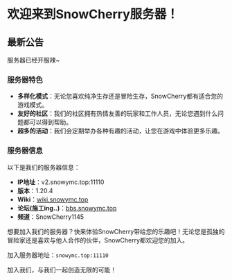 # 欢迎来到SnowCherry服务器！

## 最新公告

服务器已经开服辣~

### 服务器特色

- **多样化模式**：无论您喜欢纯净生存还是冒险生存，SnowCherry都有适合您的游戏模式。
- **友好的社区**：我们的社区拥有热情友善的玩家和工作人员，无论您遇到什么问题都可以得到帮助。
- **超多的活动**：我们会定期举办各种有趣的活动，让您在游戏中体验更多乐趣。

### 服务器信息

以下是我们的服务器信息：

- **IP地址**：v2.snowymc.top:11110
- **版本**：1.20.4
- **Wiki**：[wiki.snowymc.top](http://wiki.snowymc.top/)
- **论坛(施工ing..)**：[bbs.snowymc.top](http://bbs.snowymc.top/)
- **频道**：SnowCherry1145

想要加入我们的服务器？快来体验SnowCherry带给您的乐趣吧！无论您是孤独的冒险家还是喜欢与他人合作的伙伴，SnowCherry都欢迎您的加入。

加入服务器地址：`snowymc.top:11110`

加入我们，与我们一起创造无限的可能！
